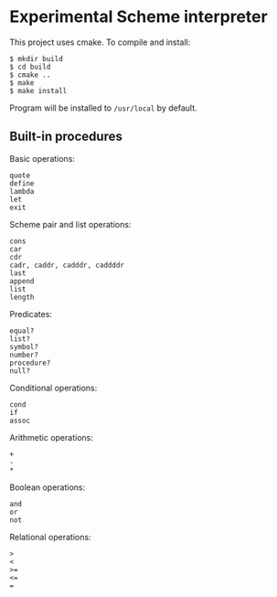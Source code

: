 Experimental Scheme interpreter
===============================

This project uses cmake. To compile and install:

    $ mkdir build
    $ cd build
    $ cmake ..
    $ make
    $ make install

Program will be installed to `/usr/local` by default.

Built-in procedures
-------------------

Basic operations:

    quote
    define
    lambda
    let
    exit

Scheme pair and list operations:

    cons
    car
    cdr
    cadr, caddr, cadddr, caddddr
    last
    append
    list
    length

Predicates:

    equal?
    list?
    symbol?
    number?
    procedure?
    null?

Conditional operations:

    cond
    if
    assoc

Arithmetic operations:

    +
    -
    *

Boolean operations:

    and
    or
    not

Relational operations:

    >
    <
    >=
    <=
    =
